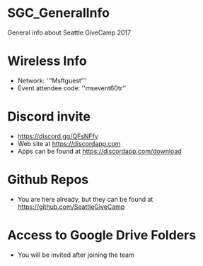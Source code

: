 # SGC_GeneralInfo
General info about Seattle GiveCamp 2017

# Wireless Info
- Network: '''Msftguest'''
- Event attendee code: ''msevent60tr''

# Discord invite
- https://discord.gg/QFsNFfy
- Web site at https://discordapp.com
- Apps can be found at https://discordapp.com/download

# Github Repos
- You are here already, but they can be found at https://github.com/SeattleGiveCamp

# Access to Google Drive Folders
- You will be invited after joining the team
